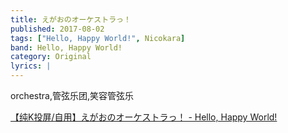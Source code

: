 ```yaml
---
title: えがおのオーケストラっ！
published: 2017-08-02
tags: ["Hello, Happy World!", Nicokara]
band: Hello, Happy World!
category: Original
lyrics: |
---
```

orchestra,管弦乐团,笑容管弦乐

<summary>
    <a href="https://www.bilibili.com/video/BV1CBjZz8EBH/">
        【纯K投屏/自用】えがおのオーケストラっ！ - Hello, Happy World!
    </a>
</summary>
